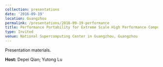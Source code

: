 ```yaml
---
collection: presentations
date: '2016-09-19'
location: Guangzhou
permalink: /presentations/2016-09-19-performance
title: Performance Portability for Extreme Scale High Performance Computing
type: Invited
venue: National Supercomputing Center in Guangzhou, Guangzhou
---
```


Presentation materials.


**Host:** Depei Qian; Yutong Lu
